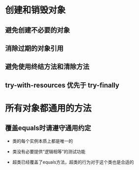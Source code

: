 # 创建和销毁对象

## 避免创建不必要的对象

## 消除过期的对象引用

## 避免使用终结方法和清除方法

## try-with-resources 优先于 try-finally

# 所有对象都通用的方法

## 覆盖equals时请遵守通用约定
- 类的每个实例本质上都是唯一的

- 类没有必要提供“逻辑相等”的测试功能

- 超类已经覆盖了equals方法，超类的行为对于这个类也是合适的

## 
